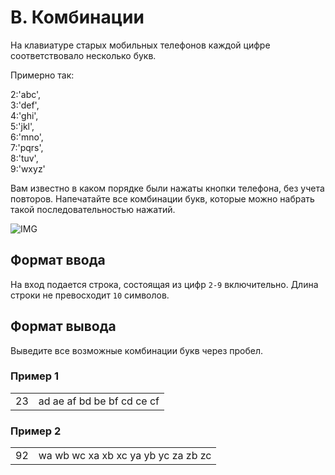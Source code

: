 # B. Комбинации

На клавиатуре старых мобильных телефонов каждой цифре соответствовало несколько букв.

Примерно так:

2:'abc',<br>
3:'def',<br>
4:'ghi',<br>
5:'jkl',<br>
6:'mno',<br>
7:'pqrs',<br>
8:'tuv',<br>
9:'wxyz'<br>

Вам известно в каком порядке были нажаты кнопки телефона, без учета повторов. Напечатайте все комбинации букв, 
которые можно набрать такой последовательностью нажатий.

![IMG](https://contest.yandex.ru/testsys/statement-image?imageId=c9a2bef9474efcb47fabe3c0be11d7bde9a773ec32dfb68486bddef964647ac7)

## Формат ввода

На вход подается строка, состоящая из цифр `2-9` включительно. Длина строки не превосходит `10` символов.

## Формат вывода

Выведите все возможные комбинации букв через пробел.

### Пример 1

<table>
<tr>
<td>23</td>
<td>ad ae af bd be bf cd ce cf</td>
</tr>
</table>

### Пример 2

<table>
<tr>
<td>92</td>
<td>wa wb wc xa xb xc ya yb yc za zb zc</td>
</tr>
</table>